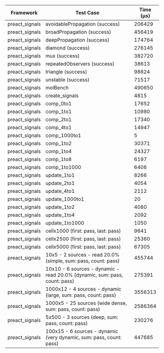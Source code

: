| Framework | Test Case | Time (μs) |
| --- | --- | --- |
| preact_signals | avoidablePropagation (success) | 206429 |
| preact_signals | broadPropagation (success) | 456419 |
| preact_signals | deepPropagation (success) | 174764 |
| preact_signals | diamond (success) | 276145 |
| preact_signals | mux (success) | 382720 |
| preact_signals | repeatedObservers (success) | 38613 |
| preact_signals | triangle (success) | 98824 |
| preact_signals | unstable (success) | 71517 |
| preact_signals | molBench | 490650 |
| preact_signals | create_signals | 4815 |
| preact_signals | comp_0to1 | 17652 |
| preact_signals | comp_1to1 | 10980 |
| preact_signals | comp_2to1 | 17340 |
| preact_signals | comp_4to1 | 14947 |
| preact_signals | comp_1000to1 | 5 |
| preact_signals | comp_1to2 | 30371 |
| preact_signals | comp_1to4 | 24327 |
| preact_signals | comp_1to8 | 6197 |
| preact_signals | comp_1to1000 | 6406 |
| preact_signals | update_1to1 | 8266 |
| preact_signals | update_2to1 | 4054 |
| preact_signals | update_4to1 | 2112 |
| preact_signals | update_1000to1 | 20 |
| preact_signals | update_1to2 | 4080 |
| preact_signals | update_1to4 | 2092 |
| preact_signals | update_1to1000 | 1050 |
| preact_signals | cellx1000 (first: pass, last: pass) | 9641 |
| preact_signals | cellx2500 (first: pass, last: pass) | 25360 |
| preact_signals | cellx5000 (first: pass, last: pass) | 67305 |
| preact_signals | 10x5 - 2 sources - read 20.0% (simple, sum: pass, count: pass) | 455744 |
| preact_signals | 10x10 - 6 sources - dynamic - read 20.0% (dynamic, sum: pass, count: pass) | 275391 |
| preact_signals | 1000x12 - 4 sources - dynamic (large, sum: pass, count: pass) | 3556313 |
| preact_signals | 1000x5 - 25 sources (wide dense, sum: pass, count: pass) | 2586364 |
| preact_signals | 5x500 - 3 sources (deep, sum: pass, count: pass) | 230276 |
| preact_signals | 100x15 - 6 sources - dynamic (very dynamic, sum: pass, count: pass) | 447685 |

